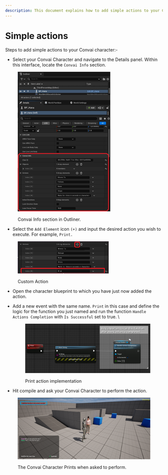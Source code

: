 ```yaml
---
description: This document explains how to add simple actions to your Convai characters.
---
```


# Simple actions

Steps to add simple actions to your Convai character:-&#x20;

* Select your Convai Character and navigate to the Details panel. Within this interface, locate the  `Convai Info` section.&#x20;

<figure><img src="../../../../../.gitbook/assets/ConvaiInfo.jpg" alt="" width="296"><figcaption><p>Convai Info section in Outliner. </p></figcaption></figure>

* Select the `Add Element` icon `(+)` and input the desired action you wish to execute. For example, `Print.`

<figure><img src="../../../../../.gitbook/assets/image (23) (1).png" alt="" width="291"><figcaption><p>Custom Action</p></figcaption></figure>

* Open the character blueprint to which you have just now added the action.&#x20;
*   Add a new event with the same name. `Print` in this case and define the logic for the function you just named and run the function `Handle Actions Completion` with `Is Successful` set to true. \


    <figure><img src="../../../../../.gitbook/assets/image (7).png" alt=""><figcaption><p>Print action implementation</p></figcaption></figure>
* Hit compile and ask your Convai Character to perform the action.&#x20;

<figure><img src="../../../../../.gitbook/assets/image (27).png" alt=""><figcaption><p>The Convai Character Prints when asked to perform. </p></figcaption></figure>
